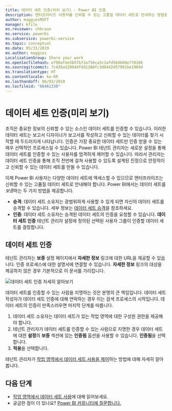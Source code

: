 ```yaml
---
title: 데이터 세트 인증(미리 보기) - Power BI 인증
description: 엔터프라이즈 사용자를 신뢰할 수 있는 고품질 데이터 세트로 안내하는 방법을 알아봅니다.
author: maggiesMSFT
manager: kfile
ms.reviewer: chbraun
ms.service: powerbi
ms.subservice: powerbi-service
ms.topic: conceptual
ms.date: 05/31/2019
ms.author: maggies
LocalizationGroup: Share your work
ms.openlocfilehash: e790afee5b57b73a756ca3c1afd564b00e778186
ms.sourcegitcommit: 7c426a5209d4fdd1360fc3d0442d57991be1984d
ms.translationtype: HT
ms.contentlocale: ko-KR
ms.lasthandoff: 06/03/2019
ms.locfileid: "66461330"
---
```

# <a name="certify-datasets-preview"></a>데이터 세트 인증(미리 보기)

조직은 중요한 정보의 신뢰할 수 있는 소스인 데이터 세트를 인증할 수 있습니다. 이러한 데이터 세트는 보고서 디자이너가 보고서를 작성하고 신뢰할 수 있는 데이터를 찾기 시작할 때 두드러지게 나타납니다. 인증은 가장 중요한 데이터 세트만 인증 받을 수 있는 매우 선택적인 프로세스일 수 있습니다. Power BI 테넌트 관리자는 새로운 설정을 통해 데이터 세트를 인증할 수 있는 사용자를 엄격하게 제어할 수 있습니다. 따라서 관리자는 데이터 세트 인증을 통해 조직 전반에 걸쳐 사용할 수 있도록 설계된 진정으로 안정적이고 신뢰할 수 있는 데이터 세트를 만들 수 있습니다.

이제 Power BI 사용자는 다양한 데이터 세트에 액세스할 수 있으므로 엔터프라이즈는 신뢰할 수 있는 고품질 데이터 세트로 안내해야 합니다. Power BI에서는 데이터 세트를 *보증*하는 두 가지 방법을 제공합니다.

- **승격**: 데이터 세트 소유자는 광범위하게 사용할 수 있게 되면 자신의 데이터 세트를 승격할 수 있습니다. 세부 정보는 [데이터 세트 승격](service-datasets-promote.md)을 참조하세요.
- **인증**: 데이터 세트 소유자는 승격된 데이터 세트의 인증을 요청할 수 있습니다. **데이터 세트 인증** 테넌트 관리자 설정에 정의된 선택된 사용자 그룹이 인증할 데이터 세트를 결정합니다.

## <a name="certify-a-dataset"></a>데이터 세트 인증

테넌트 관리자는 **보증** 설정 페이지에서 **자세한 정보** 링크에 대한 URL을 제공할 수 있습니다. 인증 프로세스에 대한 설명서에 연결할 수 있습니다. **자세한 정보** 링크의 대상을 제공하지 않은 경우 기본적으로 이 문서를 가리킵니다.

![데이터 세트 인증 자세히 알아보기](media/service-datasets-certify-promote/power-bi-dataset-learn-more-certification.png)

데이터 세트를 인증할 수 있는 사람을 지명하는 것은 분명히 큰 책임입니다. 데이터 세트 작성자가 데이터 세트 인증에 대해 연락하는 경우 이는 검색 프로세스의 시작입니다. 데이터 세트의 인증이 만족스러우면 마지막 단계를 따릅니다.

1. 데이터 세트 소유자는 데이터 세트가 있는 작업 영역에 대한 구성원 권한을 제공해야 합니다.
1. 테넌트 관리자가 데이터 세트를 인증할 수 있는 사람으로 지명한 경우 데이터 세트에 대한 **설정**의 **보증** 섹션에 있는 **인증됨** 옵션을 사용할 수 있습니다. **인증됨**을 선택합니다.
1. **적용**을 선택합니다.

테넌트 관리자가 [작업 영역에서 데이터 세트 사용을 제어](service-datasets-admin-across-workspaces.md)하는 방법에 대해 자세히 알아봅니다.

## <a name="next-steps"></a>다음 단계

* [작업 영역에서 데이터 세트 사용](service-datasets-across-workspaces.md)에 대해 읽어보세요.
* 궁금한 점이 더 있나요? [Power BI 커뮤니티에 질문합니다.](http://community.powerbi.com/)
